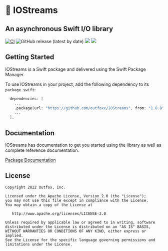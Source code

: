 # 🚰 IOStreams

## An asynchronous Swift I/O library

[![CI](https://github.com/outfoxx/IOStreams/actions/workflows/ci.yaml/badge.svg)](https://github.com/outfoxx/IOStreams/actions/workflows/ci.yaml)
![GitHub release (latest by date)](https://img.shields.io/github/v/release/outfoxx/IOStreams)
[![](https://img.shields.io/endpoint?url=https%3A%2F%2Fswiftpackageindex.com%2Fapi%2Fpackages%2Foutfoxx%2FIOStreams%2Fbadge%3Ftype%3Dplatforms)](https://swiftpackageindex.com/outfoxx/IOStreams)
[![](https://img.shields.io/endpoint?url=https%3A%2F%2Fswiftpackageindex.com%2Fapi%2Fpackages%2Foutfoxx%2FIOStreams%2Fbadge%3Ftype%3Dswift-versions)](https://swiftpackageindex.com/outfoxx/IOStreams)

## Getting Started

IOStreams is a Swift package and delivered using the Swift Package Manager.

To use IOStreams in your project, add the following dependency to its `package.swift`:

```swift
  dependencies: [
    ...
    .package(url: "https://github.com/outfoxx/IOStreams", from: "1.0.0"),
    ...
  ],
```

## Documentation

IOStreams has documentation to get you started using the library as well as complete reference documentation.

[Package Documentation](https://outfoxx.github.io/IOStreams/documentation/iostreams/)
  
License
--------

    Copyright 2022 Outfox, Inc.

    Licensed under the Apache License, Version 2.0 (the "License");
    you may not use this file except in compliance with the License.
    You may obtain a copy of the License at

       http://www.apache.org/licenses/LICENSE-2.0

    Unless required by applicable law or agreed to in writing, software
    distributed under the License is distributed on an "AS IS" BASIS,
    WITHOUT WARRANTIES OR CONDITIONS OF ANY KIND, either express or implied.
    See the License for the specific language governing permissions and
    limitations under the License.

